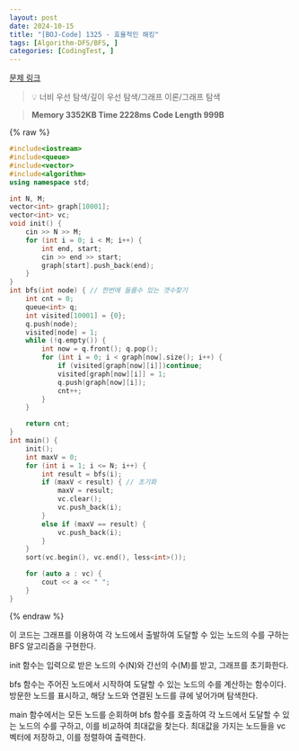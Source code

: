 ```yaml
---
layout: post
date: 2024-10-15
title: "[BOJ-Code] 1325 - 효율적인 해킹"
tags: [Algorithm-DFS/BFS, ]
categories: [CodingTest, ]
---
```


[문제 링크](https://www.acmicpc.net/problem/1325)


> 💡 너비 우선 탐색/깊이 우선 탐색/그래프 이론/그래프 탐색


> **Memory   3352KB                                   Time   2228ms                                Code Length   999B**



{% raw %}
```c++
#include<iostream>
#include<queue>
#include<vector>
#include<algorithm>
using namespace std;

int N, M;
vector<int> graph[10001];
vector<int> vc;
void init() {
	cin >> N >> M;
	for (int i = 0; i < M; i++) {
		int end, start;
		cin >> end >> start;
		graph[start].push_back(end);
	}
}
int bfs(int node) { // 한번에 들를수 있는 갯수찾기
	int cnt = 0;
	queue<int> q;
	int visited[10001] = {0};
	q.push(node);
	visited[node] = 1;
	while (!q.empty()) {
		int now = q.front(); q.pop();
		for (int i = 0; i < graph[now].size(); i++) {
			if (visited[graph[now][i]])continue;
			visited[graph[now][i]] = 1;
			q.push(graph[now][i]);
			cnt++;
		}
	}

	return cnt;
}
int main() {
	init();
	int maxV = 0;
	for (int i = 1; i <= N; i++) {
		int result = bfs(i);
		if (maxV < result) { // 초기화
			maxV = result;
			vc.clear();
			vc.push_back(i);
		}
		else if (maxV == result) {
			vc.push_back(i);
		}
	}
	sort(vc.begin(), vc.end(), less<int>());

	for (auto a : vc) {
		cout << a << " ";
	}
}
```
{% endraw %}



이 코드는 그래프를 이용하여 각 노드에서 출발하여 도달할 수 있는 노드의 수를 구하는 BFS 알고리즘을 구현한다.

init 함수는 입력으로 받은 노드의 수(N)와 간선의 수(M)를 받고, 그래프를 초기화한다.

bfs 함수는 주어진 노드에서 시작하여 도달할 수 있는 노드의 수를 계산하는 함수이다. 방문한 노드를 표시하고, 해당 노드와 연결된 노드를 큐에 넣어가며 탐색한다.

main 함수에서는 모든 노드를 순회하며 bfs 함수를 호출하여 각 노드에서 도달할 수 있는 노드의 수를 구하고, 이를 비교하여 최대값을 찾는다. 최대값을 가지는 노드들을 vc 벡터에 저장하고, 이를 정렬하여 출력한다.

